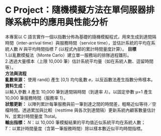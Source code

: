 # C Project：隨機模擬方法在單伺服器排隊系統中的應用與性能分析  
本專案以 C 語言實作一個以指數分佈為基礎的隨機模擬程式，用來生成到達間隔時間（inter-arrival time）與服務時間（service time），並估計系統的平均在系統人數 𝑁 與平均時間指標 𝑇 (以程式內部的累計時間量度計算）。
**目標**  
1.以亂數模擬法（Monte Carlo）建立單一服務站的排隊過程雛形。  
2.透過大量樣本（上限 10,000 筆）估計系統平均量（如在系統人數、逗留時間等）。   
**方法與流程**  
**亂數來源：**
使用 rand() 產生 [0,1) 均勻亂數 𝑒，以反函數法產生指數分佈樣本。  
**資料生成：**  
以輸入參數 𝜆 產生 10,000 筆到達間隔時間（到達率 𝜆）。以固定參數 μ=1 產生 10,000 筆服務時間（服務率 1）。  
**狀態更新：** 
以陣列累計每筆服務與前一筆到達之間的時間差，粗略近似等待／空檔時間。透過累加與比較（resttime 與各次到達間隔）更新系統內顧客數量估計 N，並累計時間量度 Ttotal。  
**輸出指標：**
𝑁：以 10,000 筆模擬結果的平均值近似系統平均在系統人數；  
𝑇：以累計時間量度（含第一筆服務時間）除以樣本數近似平均時間指標。  
